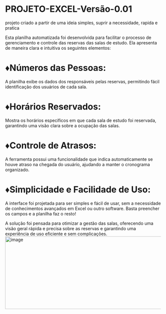 # PROJETO-EXCEL-Versão-0.01
projeto criado a partir de uma ideia simples, suprir a necessidade, rapida e pratica

Esta planilha automatizada foi desenvolvida para facilitar o processo de gerenciamento e controle das reservas das salas de estudo. Ela apresenta de maneira clara e intuitiva os seguintes elementos:
 
 # **♦️Números das Pessoas**: 
A planilha exibe os dados dos responsáveis pelas reservas, permitindo fácil identificação dos usuários de cada sala.
  
 # **♦️Horários Reservados**: 
Mostra os horários específicos em que cada sala de estudo foi reservada, garantindo uma visão clara sobre a ocupação das salas.
 
 # **♦️Controle de Atrasos**: 
A ferramenta possui uma funcionalidade que indica automaticamente se houve atraso na chegada do usuário, ajudando a manter o cronograma organizado.

 # **♦️Simplicidade e Facilidade de Uso**: 
A interface foi projetada para ser simples e fácil de usar, sem a necessidade de conhecimentos avançados em Excel ou outro software. Basta preencher os campos e a planilha faz o resto!

A solução foi pensada para otimizar a gestão das salas, oferecendo uma visão geral rápida e precisa sobre as reservas e garantindo uma experiência de uso eficiente e sem complicações.
<img width="1732" height="236" alt="image" src="https://github.com/user-attachments/assets/50c1676b-4aef-4642-85bf-91fbec272e40" />

